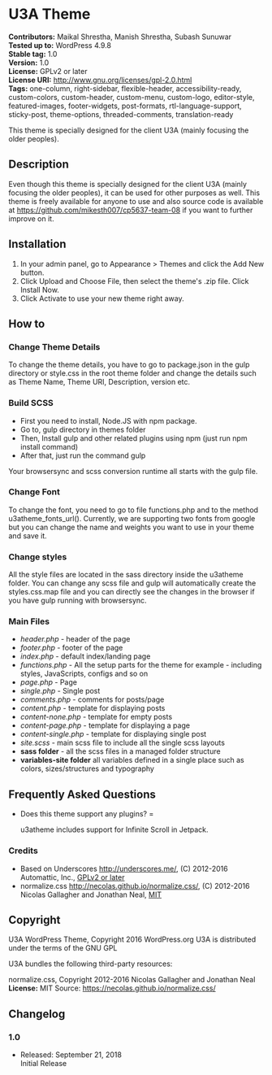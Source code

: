 # U3A Theme

**Contributors:** Maikal Shrestha, Manish Shrestha, Subash Sunuwar  
**Tested up to:** WordPress 4.9.8  
**Stable tag:** 1.0  
**Version:** 1.0  
**License:** GPLv2 or later  
**License URI:** http://www.gnu.org/licenses/gpl-2.0.html  
**Tags:** one-column, right-sidebar, flexible-header, accessibility-ready, custom-colors, custom-header, custom-menu, custom-logo, editor-style, featured-images, footer-widgets, post-formats, rtl-language-support, sticky-post, theme-options, threaded-comments, translation-ready

This theme is specially designed for the client U3A (mainly focusing the older peoples). 

## Description

Even though this theme is specially designed for the client U3A (mainly focusing the older peoples), it can be used for other 
purposes as well. This theme is freely available for anyone to use and also source code is available at
https://github.com/mikesth007/cp5637-team-08 if you want to further improve on it. 

## Installation

1. In your admin panel, go to Appearance > Themes and click the Add New button.
2. Click Upload and Choose File, then select the theme's .zip file. Click Install Now.
3. Click Activate to use your new theme right away.

## How to

### Change Theme Details
To change the theme details, you have to go to package.json in the gulp directory or style.css in the root theme
folder and change the details such as Theme Name, Theme URI, Description, version etc.

### Build SCSS
* First you need to install, Node.JS with npm package.
* Go to, gulp directory in themes folder
* Then, Install gulp and other related plugins using npm (just run npm install command)
* After that, just run the command gulp

Your browsersync and scss conversion runtime all starts with the gulp file.

### Change Font
To change the font, you need to go to file functions.php and to the method u3atheme_fonts_url(). Currently, 
we are supporting two fonts from google but you can change the name and weights you want to use in your
theme and save it.

### Change styles
All the style files are located in the sass directory inside the u3atheme folder.
You can change any scss file and gulp will automatically create the styles.css.map file
and you can directly see the changes in the browser if you have gulp running with browsersync.

### Main Files
* _header.php_ - header of the page
* _footer.php_ - footer of the page
* _index.php_  - default index/landing page
* _functions.php_ - All the setup parts for the theme for example - including styles, JavaScripts, configs and so on
* _page.php_ - Page
* _single.php_ - Single post
* _comments.php_ - comments for posts/page
* _content.php_   - template for displaying posts
* _content-none.php_ - template for empty posts
* _content-page.php_ - template for displaying a page
* _content-single.php_ - template for displaying single post
* _site.scss_ - main scss file to include all the single scss layouts
* __sass folder__ - all the scss files in a managed folder structure
* __variables-site folder__ all variables defined in a single place such as colors, sizes/structures and typography

## Frequently Asked Questions

* Does this theme support any plugins? =

    u3atheme includes support for Infinite Scroll in Jetpack.

### Credits
* Based on Underscores http://underscores.me/, (C) 2012-2016 Automattic, Inc., [GPLv2 or later](https://www.gnu.org/licenses/gpl-2.0.html)
* normalize.css http://necolas.github.io/normalize.css/, (C) 2012-2016 Nicolas Gallagher and Jonathan Neal, [MIT](http://opensource.org/licenses/MIT)

## Copyright

U3A WordPress Theme, Copyright 2016 WordPress.org
U3A is distributed under the terms of the GNU GPL

U3A bundles the following third-party resources:

normalize.css, Copyright 2012-2016 Nicolas Gallagher and Jonathan Neal
**License:** MIT
Source: https://necolas.github.io/normalize.css/

## Changelog

### 1.0
* Released: September 21, 2018  
Initial Release
